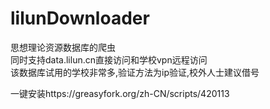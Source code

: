 # lilunDownloader  
思想理论资源数据库的爬虫  
同时支持data.lilun.cn直接访问和学校vpn远程访问  
该数据库试用的学校非常多,验证方法为ip验证,校外人士建议借号  

一键安装https://greasyfork.org/zh-CN/scripts/420113
